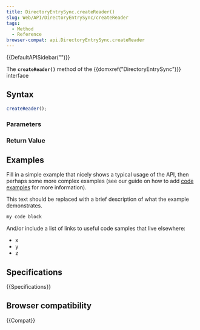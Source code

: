```yaml
---
title: DirectoryEntrySync.createReader()
slug: Web/API/DirectoryEntrySync/createReader
tags:
  - Method
  - Reference
browser-compat: api.DirectoryEntrySync.createReader
---
```

{{DefaultAPISidebar("")}}

The **`createReader()`** method of the {{domxref("DirectoryEntrySync")}} interface 

## Syntax

```js
createReader();
```

### Parameters



### Return Value



## Examples

Fill in a simple example that nicely shows a typical usage of the API, then perhaps some more complex examples (see our guide on how to add [code examples](/en-US/docs/MDN/Contribute/Structures/Code_examples) for more information).

This text should be replaced with a brief description of what the example demonstrates.

```js
my code block
```

And/or include a list of links to useful code samples that live elsewhere:

*   x
*   y
*   z

## Specifications

{{Specifications}}

## Browser compatibility

{{Compat}}

